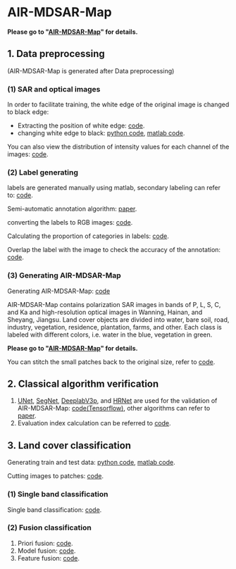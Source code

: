 # AIR-MDSAR-Map
**Please go to "[AIR-MDSAR-Map](https://nairongzheng.github.io/AIR-MDSAR-Map/)" for details.**

## 1. Data preprocessing

(AIR-MDSAR-Map is generated after Data preprocessing)

### (1) SAR and optical images
In order to facilitate training, the white edge of the original image is changed to black edge: 

- Extracting the position of white edge: [code](https://github.com/NairongZheng/utils/blob/main/find_edge.py).
- changing white edge to black: [python code](https://github.com/NairongZheng/utils/blob/main/delete_edge.py), [matlab code](https://github.com/NairongZheng/utils/blob/main/delete_edge.m).

You can also view the distribution of intensity values for each channel of the images: [code](https://github.com/NairongZheng/utils/blob/main/plot_histogram.py).

### (2) Label generating

labels are generated manually using matlab, secondary labeling can refer to: [code](https://github.com/NairongZheng/utils/blob/main/imageLabel_change_path.m).

Semi-automatic annotation algorithm: [paper](https://link.springer.com/chapter/10.1007/978-981-19-8202-6_9).

converting the labels to RGB images: [code](https://github.com/NairongZheng/utils/blob/main/changelabel_123_imageLabeler.py).

Calculating the proportion of categories in labels: [code](https://github.com/NairongZheng/utils/blob/main/plot_pie.py).

Overlap the label with the image to check the accuracy of the annotation: [code](https://github.com/NairongZheng/utils/blob/main/image_with_mask.py).

### (3) Generating AIR-MDSAR-Map

Generating AIR-MDSAR-Map: [code](https://github.com/NairongZheng/utils/blob/main/gen_public_dataset.py)

AIR-MDSAR-Map contains polarization SAR images in bands of P, L, S, C, and Ka and high-resolution optical images in Wanning, Hainan, and Sheyang, Jiangsu. Land cover objects are divided into water, bare soil, road, industry, vegetation, residence, plantation, farms, and other. Each class is labeled with different colors, i.e. water in the blue, vegetation in green.

**Please go to "[AIR-MDSAR-Map](https://nairongzheng.github.io/AIR-MDSAR-Map/)" for details.**

You can stitch the small patches back to the original size, refer to [code](https://github.com/NairongZheng/utils/blob/main/connecting_images.py). 

## 2. Classical algorithm verification

1. [UNet](https://link.springer.com/chapter/10.1007/978-3-319-24574-4_28), [SegNet](https://ieeexplore.ieee.org/document/7803544), [DeeplabV3p](https://link.springer.com/chapter/10.1007/978-3-030-01234-2_49), and [HRNet](https://ieeexplore.ieee.org/document/9052469) are used for the validation of AIR-MDSAR-Map: [code(Tensorflow)](https://github.com/NairongZheng/AIR-MDSAR-Map/tree/main/s1_classical), other algorithms can refer to [paper](https://www.spiedigitallibrary.org/journals/journal-of-applied-remote-sensing/volume-16/issue-1/014520/Land-cover-classification-of-synthetic-aperture-radar-images-based-on/10.1117/1.JRS.16.014520.short).
2. Evaluation index calculation can be referred to [code](https://github.com/NairongZheng/utils/blob/main/cal_ConfusionMatrix_indicators_2.py).

## 3. Land cover classification

Generating train and test data: [python code](https://github.com/NairongZheng/utils/blob/main/generate_test_dataset.py), [matlab code](https://github.com/NairongZheng/utils/blob/main/generate_test_dataset_x.m).

Cutting images to patches: [code](https://github.com/NairongZheng/utils/blob/main/cutting_images_2.py).

### (1) Single band classification

Single band classification: [code](https://github.com/NairongZheng/AIR-MDSAR-Map/tree/main/s2_yyjf).

### (2) Fusion classification

1. Priori fusion: [code](https://github.com/NairongZheng/utils/blob/main/results_fusion.py).
2. Model fusion: [code](https://github.com/NairongZheng/AIR-MDSAR-Map/tree/main/s2_yyjf).
3. Feature fusion: [code](https://github.com/NairongZheng/AIR-MDSAR-Map/tree/main/s3_fusion).

